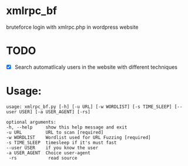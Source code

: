 # xmlrpc_bf

bruteforce login with xmlrpc.php in wordpress website

# TODO
- [x] Search automatlicaly users in the website with different techniques

# Usage:

>

    usage: xmlrpc_bf.py [-h] [-u URL] [-w WORDLIST] [-s TIME_SLEEP] [--user USER] [-a USER_AGENT] [-rs]

    optional arguments:
    -h, --help     show this help message and exit   
    -u URL         URL to scan [required]    
    -w WORDLIST    Wordlist used for URL Fuzzing [required]    
    -s TIME_SLEEP  timesleep if it's must fast   
    --user USER    if you know the user   
    -a USER_AGENT  Choice user-agent  
     -rs            read source   
>
